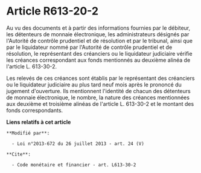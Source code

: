 # Article R613-20-2

Au vu des documents et à partir des informations fournies par le débiteur, les détenteurs de monnaie électronique, les
administrateurs désignés par l'Autorité de contrôle prudentiel et de résolution et par le tribunal, ainsi que par le
liquidateur nommé par l'Autorité de contrôle prudentiel et de résolution, le représentant des créanciers ou le liquidateur
judiciaire vérifie les créances correspondant aux fonds mentionnés au deuxième alinéa de l'article L. 613-30-2. 

Les relevés de ces créances sont établis par le représentant des créanciers ou le liquidateur judiciaire au plus tard neuf
mois après le prononcé du jugement d'ouverture. Ils mentionnent l'identité de chacun des détenteurs de monnaie électronique,
le nombre, la nature des créances mentionnées aux deuxième et troisième alinéas de l'article L. 613-30-2 et le montant des
fonds correspondants.

**Liens relatifs à cet article**

	**Modifié par**:

	  - Loi n°2013-672 du 26 juillet 2013 - art. 24 (V)

	**Cite**:

	  - Code monétaire et financier - art. L613-30-2
